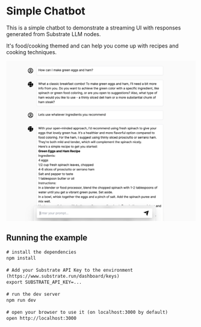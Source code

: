 # Simple Chatbot

This is a simple chatbot to demonstrate a streaming UI with responses generated from Substrate LLM nodes.

It's food/cooking themed and can help you come up with recipes and cooking techniques.

![Screenshot](/screenshot.png?raw=true)


## Running the example

```
# install the dependencies
npm install

# Add your Substrate API Key to the environment (https://www.substrate.run/dashboard/keys)
export SUBSTRATE_API_KEY=...

# run the dev server
npm run dev

# open your browser to use it (on localhost:3000 by default)
open http://localhost:3000
```
